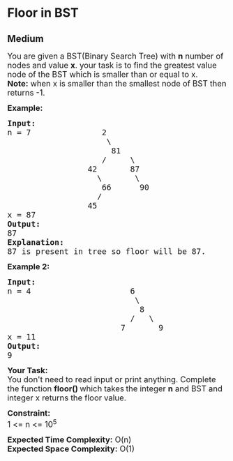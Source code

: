 # Floor in BST
## Medium
<div class="problems_problem_content__Xm_eO" bis_skin_checked="1"><p><span style="font-size:18px">You are given a BST(Binary Search Tree) with <strong>n</strong>&nbsp;number of nodes and value <strong>x</strong>. your task is to find the greatest value node of the BST which is smaller than or equal to x.<br>
<strong>Note:</strong> when x is smaller than the smallest node of BST then returns -1.</span></p>

<p><strong><span style="font-size:18px">Example:</span></strong></p>

<pre><strong><span style="font-size:18px">Input:</span></strong><span style="font-size:18px">
n = 7               2
                     \
                      81
                    /     \
                 42       87
                   \       \
                    66      90
                   /
                 45
x = 87
<strong>Output:</strong>
87
<strong>Explanation:</strong>
87 is present in tree so floor will be 87.</span>
</pre>

<p><strong><span style="font-size:18px">Example 2:</span></strong></p>

<pre><span style="font-size:18px"><strong>Input:</strong>
n = 4                     6
                           \
                            8
                          /   \
                        7       9
x = 11
<strong>Output:</strong>
9</span>
</pre>

<p><strong><span style="font-size:18px">Your Task:</span></strong><br>
<span style="font-size:18px">You don't need to read input or print anything. Complete the function <strong>floor() </strong>which takes<strong>&nbsp;</strong>the integer&nbsp;<strong>n</strong>&nbsp;and BST&nbsp;and integer x returns the floor&nbsp;value.</span></p>

<p><strong><span style="font-size:18px">Constraint:</span></strong><br>
<span style="font-size:18px">1 &lt;= n &lt;= 10<sup>5</sup></span></p>

<p><span style="font-size:18px"><strong>Expected Time Complexity:</strong> O(n)<br>
<strong>Expected Space Complexity:</strong> O(1)</span></p>
</div>
